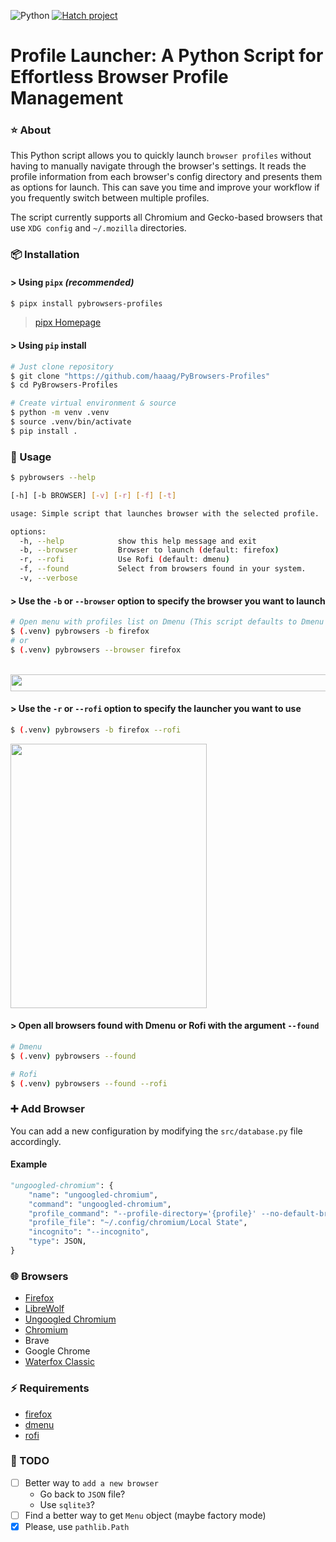 ![Python](https://img.shields.io/badge/python-3670A0?style=Flat&logo=python&logoColor=ffdd54)
[![Hatch project](https://img.shields.io/badge/%F0%9F%A5%9A-Hatch-4051b5.svg)](https://github.com/pypa/hatch)

# Profile Launcher: A Python Script for Effortless Browser Profile Management

### ⭐ About 

This Python script allows you to quickly launch `browser profiles` without having to manually navigate through the browser's settings.
It reads the profile information from each browser's config directory and presents them as options for launch.
This can save you time and improve your workflow if you frequently switch between multiple profiles.

The script currently supports all Chromium and Gecko-based browsers that use `XDG config` and `~/.mozilla` directories. 


### 📦 Installation

#### > Using `pipx` _(recommended)_

~~~bash
$ pipx install pybrowsers-profiles
~~~

> [pipx Homepage](https://github.com/pypa/pipx)

#### > Using `pip` install

```bash
# Just clone repository
$ git clone "https://github.com/haaag/PyBrowsers-Profiles"
$ cd PyBrowsers-Profiles

# Create virtual environment & source
$ python -m venv .venv
$ source .venv/bin/activate
$ pip install .
```

### 🚀 Usage

```bash
$ pybrowsers --help

[-h] [-b BROWSER] [-v] [-r] [-f] [-t]

usage: Simple script that launches browser with the selected profile. 

options:
  -h, --help            show this help message and exit
  -b, --browser         Browser to launch (default: firefox)
  -r, --rofi            Use Rofi (default: dmenu)
  -f, --found           Select from browsers found in your system.
  -v, --verbose
```

#### > Use the `-b` or `--browser` option to specify the browser you want to launch

```bash
# Open menu with profiles list on Dmenu (This script defaults to Dmenu as Menu)
$ (.venv) pybrowsers -b firefox
# or
$ (.venv) pybrowsers --browser firefox
```

<br>
<img align="center" width="684" height="27" src="https://github.com/haaag/profiles-browser-python/blob/main/.img/firefox-dmenu.png?raw=true">
<br>

#### > Use the `-r` or `--rofi` option to specify the launcher you want to use

```bash
$ (.venv) pybrowsers -b firefox --rofi
```

<img align="center" width="314" height="423" src="https://github.com/haaag/profiles-browser-python/blob/main/.img/firefox-rofi.png?raw=true">
<br>

#### > Open all browsers found with Dmenu or Rofi with the argument `--found`

```bash
# Dmenu
$ (.venv) pybrowsers --found

# Rofi
$ (.venv) pybrowsers --found --rofi
```

### ➕ Add Browser

You can add a new configuration by modifying the `src/database.py` file accordingly.

#### Example

```python
"ungoogled-chromium": {
    "name": "ungoogled-chromium",
    "command": "ungoogled-chromium",
    "profile_command": "--profile-directory='{profile}' --no-default-browser-check",
    "profile_file": "~/.config/chromium/Local State",
    "incognito": "--incognito",
    "type": JSON,
}
```

### 🌐 Browsers

- [Firefox](https://www.mozilla.org/firefox/download/thanks/)
- [LibreWolf](https://librewolf.net/)
- [Ungoogled Chromium](https://github.com/ungoogled-software/ungoogled-chromium)
- [Chromium](https://www.chromium.org/getting-involved/download-chromium/)
- Brave
- Google Chrome
- [Waterfox Classic](https://www.waterfox.net/download/)

### ⚡️ Requirements

- [firefox](https://www.mozilla.org/en-US/firefox/new/)
- [dmenu](https://tools.suckless.org/dmenu/)
- [rofi](https://github.com/davatorium/rofi)

### 🧰 TODO

- [ ] Better way to `add a new browser`
    - Go back to `JSON` file? 
    - Use `sqlite3`?
- [ ] Find a better way to get `Menu` object (maybe factory mode)
- [X] Please, use `pathlib.Path`
